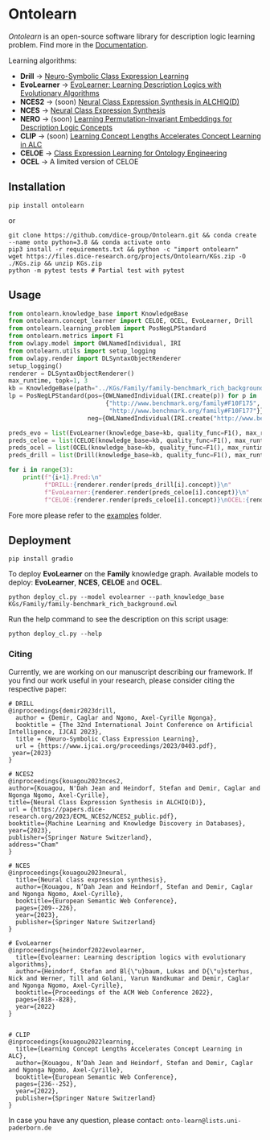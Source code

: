 # Ontolearn

*Ontolearn* is an open-source software library for description logic learning problem.
Find more in the [Documentation](https://ontolearn-docs-dice-group.netlify.app/usage/01_introduction).

Learning algorithms: 
- **Drill** &rarr; [Neuro-Symbolic Class Expression Learning](https://www.ijcai.org/proceedings/2023/0403.pdf)
- **EvoLearner** &rarr; [EvoLearner: Learning Description Logics with Evolutionary Algorithms](https://dl.acm.org/doi/abs/10.1145/3485447.3511925)
- **NCES2** &rarr; (soon) [Neural Class Expression Synthesis in ALCHIQ(D)](https://papers.dice-research.org/2023/ECML_NCES2/NCES2_public.pdf)
- **NCES** &rarr; [Neural Class Expression Synthesis](https://link.springer.com/chapter/10.1007/978-3-031-33455-9_13) 
- **NERO** &rarr; (soon) [Learning Permutation-Invariant Embeddings for Description Logic Concepts](https://link.springer.com/chapter/10.1007/978-3-031-30047-9_9)
- **CLIP** &rarr; (soon) [Learning Concept Lengths Accelerates Concept Learning in ALC](https://link.springer.com/chapter/10.1007/978-3-031-06981-9_14)
- **CELOE** &rarr; [Class Expression Learning for Ontology Engineering](https://www.sciencedirect.com/science/article/abs/pii/S1570826811000023)
- **OCEL** &rarr; A limited version of CELOE

## Installation

```shell
pip install ontolearn 
```
or
```shell
git clone https://github.com/dice-group/Ontolearn.git && conda create --name onto python=3.8 && conda activate onto 
pip3 install -r requirements.txt && python -c "import ontolearn"
wget https://files.dice-research.org/projects/Ontolearn/KGs.zip -O ./KGs.zip && unzip KGs.zip
python -m pytest tests # Partial test with pytest
```


## Usage

```python
from ontolearn.knowledge_base import KnowledgeBase
from ontolearn.concept_learner import CELOE, OCEL, EvoLearner, Drill
from ontolearn.learning_problem import PosNegLPStandard
from ontolearn.metrics import F1
from owlapy.model import OWLNamedIndividual, IRI
from ontolearn.utils import setup_logging
from owlapy.render import DLSyntaxObjectRenderer
setup_logging()
renderer = DLSyntaxObjectRenderer()
max_runtime, topk=1, 3
kb = KnowledgeBase(path="../KGs/Family/family-benchmark_rich_background.owl")
lp = PosNegLPStandard(pos={OWLNamedIndividual(IRI.create(p)) for p in
                           {"http://www.benchmark.org/family#F10F175",
                            "http://www.benchmark.org/family#F10F177"}},
                      neg={OWLNamedIndividual(IRI.create("http://www.benchmark.org/family#F9M142"))})

preds_evo = list(EvoLearner(knowledge_base=kb, quality_func=F1(), max_runtime=max_runtime).fit(lp).best_hypotheses(n=topk))
preds_celoe = list(CELOE(knowledge_base=kb, quality_func=F1(), max_runtime=max_runtime).fit(lp).best_hypotheses(n=topk))
preds_ocel = list(OCEL(knowledge_base=kb, quality_func=F1(), max_runtime=max_runtime).fit(lp).best_hypotheses(n=topk))
preds_drill = list(Drill(knowledge_base=kb, quality_func=F1(), max_runtime=max_runtime).fit(lp).best_hypotheses(n=topk))

for i in range(3):
    print(f"{i+1}.Pred:\n"
          f"DRILL:{renderer.render(preds_drill[i].concept)}\n"
          f"EvoLearner:{renderer.render(preds_celoe[i].concept)}\n"
          f"CELOE:{renderer.render(preds_celoe[i].concept)}\nOCEL:{renderer.render(preds_ocel[i].concept)}\n")
```

Fore more please refer to  the [examples](https://github.com/dice-group/Ontolearn/tree/develop/examples) folder.


## Deployment 

```shell
pip install gradio
```

To deploy **EvoLearner** on the **Family** knowledge graph. Available models to deploy: **EvoLearner**, **NCES**, **CELOE** and **OCEL**.
```shell
python deploy_cl.py --model evolearner --path_knowledge_base KGs/Family/family-benchmark_rich_background.owl
```
Run the help command to see the description on this script usage:

```shell
python deploy_cl.py --help
```

### Citing
Currently, we are working on our manuscript describing our framework. 
If you find our work useful in your research, please consider citing the respective paper:
```
# DRILL
@inproceedings{demir2023drill,
  author = {Demir, Caglar and Ngomo, Axel-Cyrille Ngonga},
  booktitle = {The 32nd International Joint Conference on Artificial Intelligence, IJCAI 2023},
  title = {Neuro-Symbolic Class Expression Learning},
  url = {https://www.ijcai.org/proceedings/2023/0403.pdf},
 year={2023}
}

# NCES2
@inproceedings{kouagou2023nces2,
author={Kouagou, N'Dah Jean and Heindorf, Stefan and Demir, Caglar and Ngonga Ngomo, Axel-Cyrille},
title={Neural Class Expression Synthesis in ALCHIQ(D)},
url = {https://papers.dice-research.org/2023/ECML_NCES2/NCES2_public.pdf},
booktitle={Machine Learning and Knowledge Discovery in Databases},
year={2023},
publisher={Springer Nature Switzerland},
address="Cham"
}

# NCES
@inproceedings{kouagou2023neural,
  title={Neural class expression synthesis},
  author={Kouagou, N’Dah Jean and Heindorf, Stefan and Demir, Caglar and Ngonga Ngomo, Axel-Cyrille},
  booktitle={European Semantic Web Conference},
  pages={209--226},
  year={2023},
  publisher={Springer Nature Switzerland}
}

# EvoLearner
@inproceedings{heindorf2022evolearner,
  title={Evolearner: Learning description logics with evolutionary algorithms},
  author={Heindorf, Stefan and Bl{\"u}baum, Lukas and D{\"u}sterhus, Nick and Werner, Till and Golani, Varun Nandkumar and Demir, Caglar and Ngonga Ngomo, Axel-Cyrille},
  booktitle={Proceedings of the ACM Web Conference 2022},
  pages={818--828},
  year={2022}
}


# CLIP
@inproceedings{kouagou2022learning,
  title={Learning Concept Lengths Accelerates Concept Learning in ALC},
  author={Kouagou, N’Dah Jean and Heindorf, Stefan and Demir, Caglar and Ngonga Ngomo, Axel-Cyrille},
  booktitle={European Semantic Web Conference},
  pages={236--252},
  year={2022},
  publisher={Springer Nature Switzerland}
}
```

In case you have any question, please contact:  ```onto-learn@lists.uni-paderborn.de```
